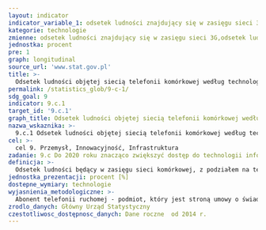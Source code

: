 ```yaml
---
layout: indicator
indicator_variable_1: odsetek ludności znajdujący się w zasięgu sieci 3G,odsetek ludności znajdujący się w zasięgu sieci 4G/LTE
kategorie: technologie
zmienne: odsetek ludności znajdujący się w zasięgu sieci 3G,odsetek ludności znajdujący się w zasięgu sieci 4G/LTE
jednostka: procent
pre: 1
graph: longitudinal
source_url: 'www.stat.gov.pl'
title: >-
  Odsetek ludności objętej siecią telefonii komórkowej według technologii
permalink: /statistics_glob/9-c-1/
sdg_goal: 9
indicator: 9.c.1
target_id: '9.c.1'
graph_title: Odsetek ludności objętej siecią telefonii komórkowej według technologii
nazwa_wskaznika: >-
  9.c.1 Odsetek ludności objętej siecią telefonii komórkowej według technologii
cel: >-
  cel 9. Przemysł, Innowacyjność, Infrastruktura
zadanie: 9.c Do 2020 roku znacząco zwiększyć dostęp do technologii informacyjnych i komunikacyjnych oraz dążyć do zapewnienia przystępnego i powszechnego dostępu do Internetu w krajach najmniej rozwiniętych.
definicja: >-
  Odsetek ludności będący w zasięgu sieci komórkowej, z podziałem na technologie, odnosi się do odsetka mieszkańców żyjących w zasięgu sygnału telefonii ruchomej (komórkowej), niezależnie od tego czy są oni abonentami albo użytkownikami. Wskaźnik ten stanowi iloraz liczby mieszkańców w zasięgu danej technologii telefonii ruchomej (komórkowej) do ogólnej liczby ludności pomnożony przez 100.
jednostka_prezentacji: procent [%]
dostepne_wymiary: technologie
wyjasnienia_metodologiczne: >-
  Abonent telefonii ruchomej - podmiot, który jest stroną umowy o świadczenie usług telekomunikacyjnych zawartej z dostawcą publicznie dostępnych usług telekomunikacyjnych. Pojęciem tym objęci są również użytkownicy tzw. pre-paid.
zrodlo_danych: Główny Urząd Statystyczny
czestotliwosc_dostępnosc_danych: Dane roczne  od 2014 r.
---
```

